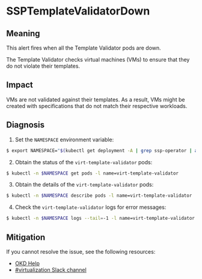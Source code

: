 # SSPTemplateValidatorDown
<!--apinnick, Nov 2022-->

## Meaning

This alert fires when all the Template Validator pods are down.

The Template Validator checks virtual machines (VMs) to ensure that they do not violate their templates.

## Impact

VMs are not validated against their templates. As a result, VMs might be created with specifications that do not match their respective workloads.

## Diagnosis

1. Set the `NAMESPACE` environment variable:
  ```bash
  $ export NAMESPACE="$(kubectl get deployment -A | grep ssp-operator | awk '{print $1}')"
  ```
2. Obtain the status of the `virt-template-validator` pods:
  ```bash
  $ kubectl -n $NAMESPACE get pods -l name=virt-template-validator
  ```
3. Obtain the details of the `virt-template-validator` pods:
  ```bash
  $ kubectl -n $NAMESPACE describe pods -l name=virt-template-validator
  ```
4. Check the  `virt-template-validator` logs for error messages:
  ```bash
  $ kubectl -n $NAMESPACE logs --tail=-1 -l name=virt-template-validator
  ```

## Mitigation

<!--CNV: If you cannot resolve the issue, log in to the [Customer Portal](https://access.redhat.com) and open a support case, attaching the artifacts gathered during the Diagnosis procedure.-->

<!--KVstart-->
If you cannot resolve the issue, see the following resources:

- [OKD Help](https://www.okd.io/help/)
- [#virtualization Slack channel](https://kubernetes.slack.com/channels/virtualization)
<!--KVend-->
